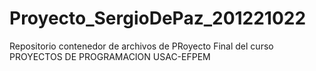 # Proyecto_SergioDePaz_201221022
Repositorio contenedor de archivos de PRoyecto Final del curso PROYECTOS DE PROGRAMACION USAC-EFPEM
